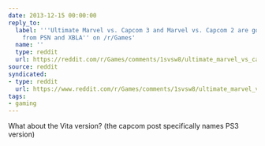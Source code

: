```yaml
---
date: 2013-12-15 00:00:00
reply_to:
  label: '''Ultimate Marvel vs. Capcom 3 and Marvel vs. Capcom 2 are going to be removed
    from PSN and XBLA'' on /r/Games'
  name: ''
  type: reddit
  url: https://reddit.com/r/Games/comments/1svsw8/ultimate_marvel_vs_capcom_3_and_marvel_vs_capcom/
source: reddit
syndicated:
- type: reddit
  url: https://www.reddit.com/r/Games/comments/1svsw8/ultimate_marvel_vs_capcom_3_and_marvel_vs_capcom/ce25auc/
tags:
- gaming
---
```


What about the Vita version? (the capcom post specifically names PS3 version)